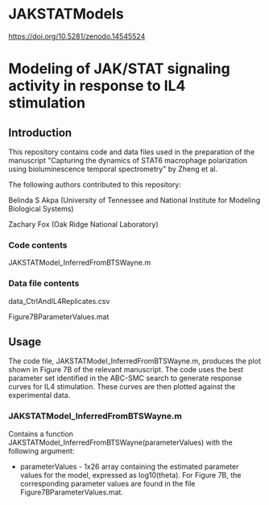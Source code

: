# JAKSTATModels
https://doi.org/10.5281/zenodo.14545524

# Modeling of JAK/STAT signaling activity in response to IL4 stimulation

## Introduction
This repository contains code and data files used in the preparation of the manuscript "Capturing the dynamics of STAT6 macrophage polarization using bioluminescence temporal spectrometry" by Zheng et al.

The following authors contributed to this repository:

Belinda S Akpa (University of Tennessee and National Institute for Modeling Biological Systems)

Zachary Fox (Oak Ridge National Laboratory)

### Code contents
JAKSTATModel_InferredFromBTSWayne.m

### Data file contents

data_CtrlAndIL4Replicates.csv

Figure7BParameterValues.mat

## Usage
The code file, JAKSTATModel_InferredFromBTSWayne.m, produces the plot shown in Figure 7B of the relevant manuscript. The code uses the best parameter set identified in the ABC-SMC search to generate response curves for IL4 stimulation.  These curves are then plotted against the experimental data.  

### JAKSTATModel_InferredFromBTSWayne.m
Contains a function JAKSTATModel_InferredFromBTSWayne(parameterValues) with the following argument:
- parameterValues - 1x26 array containing the estimated parameter values for the model, expressed as log10(theta). For Figure 7B, the corresponding parameter values are found in the file Figure7BParameterValues.mat.

